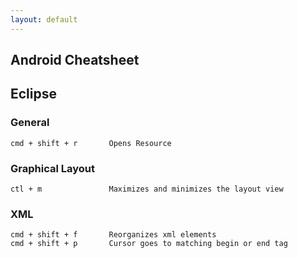 ```yaml
---
layout: default
---
```

Android Cheatsheet
---

## Eclipse

### General
    cmd + shift + r       Opens Resource
### Graphical Layout
    ctl + m               Maximizes and minimizes the layout view
### XML
    cmd + shift + f       Reorganizes xml elements
    cmd + shift + p       Cursor goes to matching begin or end tag
    
